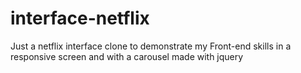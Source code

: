 # interface-netflix
Just a netflix interface clone to demonstrate my Front-end skills in a responsive screen and with a carousel made with jquery